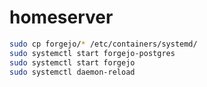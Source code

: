 # homeserver

```bash
sudo cp forgejo/* /etc/containers/systemd/
sudo systemctl start forgejo-postgres
sudo systemctl start forgejo
sudo systemctl daemon-reload
```
